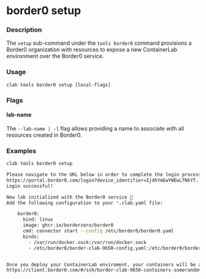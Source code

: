# border0 setup

### Description

The `setup` sub-command under the `tools border0` command provisions a Border0 organization with resources to expose a new ContainerLab environment over the Border0 service.

### Usage

`clab tools border0 setup [local-flags]`

### Flags

#### lab-name

The `--lab-name | -l` flag allows providing a name to associate with all resources created in Border0.

### Examples

```bash
clab tools border0 setup

Please navigate to the URL below in order to complete the login process:
https://portal.border0.com/login?device_identifier=IjdhYmEwYWEwLTNkYT...HhWK5aMnmxtZNDc
Login successful!

New lab initialized with the Border0 service 🚀
Add the following configuration to your *.clab.yaml file:

    border0:
      kind: linux
      image: ghcr.io/borderzero/border0
      cmd: connector start --config /etc/border0/border0.yaml
      binds:
        - /var/run/docker.sock:/var/run/docker.sock
        - /etc/border0/border-clab-9650-config.yaml:/etc/border0/border0.yaml


Once you deploy your ContainerLab enviroment, your containers will be available at:
https://client.border0.com/#/ssh/border-clab-9650-containers-somerandomname.border0.io

```